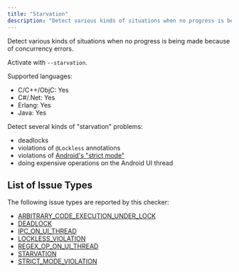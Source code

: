 ```yaml
---
title: "Starvation"
description: "Detect various kinds of situations when no progress is being made because of concurrency errors."
---
```


Detect various kinds of situations when no progress is being made because of concurrency errors.

Activate with `--starvation`.

Supported languages:
- C/C++/ObjC: Yes
- C#/.Net: Yes
- Erlang: Yes
- Java: Yes

Detect several kinds of "starvation" problems:
- deadlocks
- violations of `@Lockless` annotations
- violations of [Android's "strict mode"](https://developer.android.com/reference/android/os/StrictMode)
- doing expensive operations on the Android UI thread


## List of Issue Types

The following issue types are reported by this checker:
- [ARBITRARY_CODE_EXECUTION_UNDER_LOCK](/docs/next/all-issue-types#arbitrary_code_execution_under_lock)
- [DEADLOCK](/docs/next/all-issue-types#deadlock)
- [IPC_ON_UI_THREAD](/docs/next/all-issue-types#ipc_on_ui_thread)
- [LOCKLESS_VIOLATION](/docs/next/all-issue-types#lockless_violation)
- [REGEX_OP_ON_UI_THREAD](/docs/next/all-issue-types#regex_op_on_ui_thread)
- [STARVATION](/docs/next/all-issue-types#starvation)
- [STRICT_MODE_VIOLATION](/docs/next/all-issue-types#strict_mode_violation)

